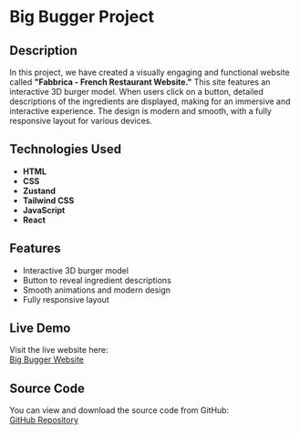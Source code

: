 # Big Bugger Project

## Description
In this project, we have created a visually engaging and functional website called **"Fabbrica - French Restaurant Website."** This site features an interactive 3D burger model. When users click on a button, detailed descriptions of the ingredients are displayed, making for an immersive and interactive experience. The design is modern and smooth, with a fully responsive layout for various devices.

## Technologies Used
- **HTML**
- **CSS**
- **Zustand**
- **Tailwind CSS**
- **JavaScript**
- **React**

## Features
- Interactive 3D burger model
- Button to reveal ingredient descriptions
- Smooth animations and modern design
- Fully responsive layout

## Live Demo
Visit the live website here:  
[Big Bugger Website](https://bigbugger.vercel.app/)

## Source Code
You can view and download the source code from GitHub:  
[GitHub Repository](https://github.com/subhanashraf/)
